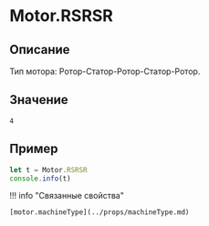 # Motor.RSRSR

## Описание
Тип мотора: Ротор-Статор-Ротор-Статор-Ротор.

## Значение
`4`

## Пример
``` javascript linenums="1"
let t = Motor.RSRSR
console.info(t)
```

!!! info "Связанные свойства"

    [motor.machineType](../props/machineType.md)

